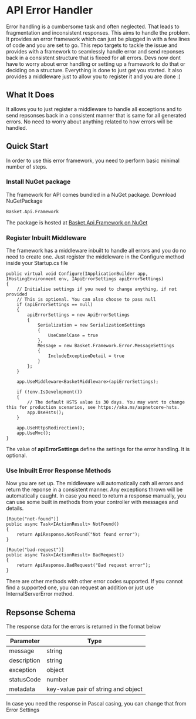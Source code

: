 
# API Error Handler
Error handling is a cumbersome task and often neglected. That leads to fragmentation and inconsistent responses. This aims to handle the problem. It provides an error framework which can just be plugged in with a few lines of code and you are set to go.
This repo targets to tackle the issue and provides with a framework to seamlessly handle error and send reponses back in a consistent structure that is fixeed for all errors. Devs now dont have to worry about error handling or setting up a framework to do that or deciding on a structure. Everything is done to just get you started. It also provides a middleware just to allow you to register it and you are done :)

## What It Does
It allows you to just register a middleware to handle all exceptions and to send repsonses back in a consistent manner that is same for all generated errors. No need to worry about anything related to how errors will be handled. 

## Quick Start
In order to use this error framework, you need to perform basic minimal number of steps.

### Install NuGet package
The framework for API comes bundled in a NuGet package. Download NuGetPackage

    Basket.Api.Framework

The package is hosted at [Basket.Api.Framework on NuGet](https://www.nuget.org/packages/Basket.Api.Framework/)

### Register Inbuilt Middleware
The framework has a middleware inbuilt to handle all errors and you do no need to create one. Just register the middleware in the Configure method inside your Startup.cs file

    public virtual void Configure(IApplicationBuilder app, IHostingEnvironment env, IApiErrorSettings apiErrorSettings)
    {
        // Initialise settings if you need to change anything, if not provided
        // This is optional. You can also choose to pass null
        if (apiErrorSettings == null)
        {
            apiErrorSettings = new ApiErrorSettings
            {
                Serialization = new SerializationSettings
                {
                    UseCamelCase = true
                },
                Message = new Basket.Framework.Error.MessageSettings
                {
                    IncludeExceptionDetail = true
                }
            };
        }

        app.UseMiddleware<BasketMiddleware>(apiErrorSettings);

        if (!env.IsDevelopment())
        {
            // The default HSTS value is 30 days. You may want to change this for production scenarios, see https://aka.ms/aspnetcore-hsts.
            app.UseHsts();
        }

        app.UseHttpsRedirection();
        app.UseMvc();
    }

The value of **apiErrorSettings**  define the settings for the error handling. It is optional.

### Use Inbuilt Error Response Methods
Now you are set up. The middleware will automatically cath all errors and return the reponse in a consistent manner. Any exceptions thrown will be automatically caught. In case you need to return a response manually, you can use some built in methods from your controller with messages and details.

    [Route("not-found")]
    public async Task<IActionResult> NotFound()
    {
        return ApiResponse.NotFound("Not found error");
    }

    [Route("bad-request")]
    public async Task<IActionResult> BadRequest()
    {
        return ApiResponse.BadRequest("Bad request error");
    }

There are other methods with other error codes supported. If you cannot find a supported one, you can request an addition or just use InternalServerError method.



## Repsonse Schema

The response data for the errors is returned in the format below

|Parameter| Type |
|--|--|
| message | string |
| description | string |
| exception | object|
| statusCode | 	number|
| metadata | key-value pair of string and object

In case you need the response in Pascal casing, you can change that from Error Settings
